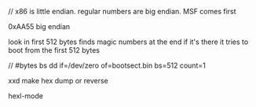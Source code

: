 // x86 is little endian.  regular numbers are big endian. MSF comes first

0xAA55 big endian

look in first 512 bytes finds magic numbers at the end
if it's there it tries to boot from the first 512 bytes

// #bytes bs
dd if=/dev/zero of=bootsect.bin bs=512 count=1


xxd make hex dump or reverse

hexl-mode
